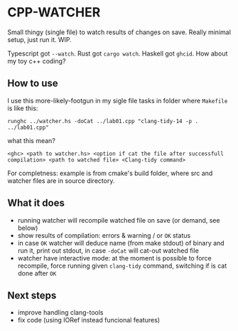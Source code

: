 # CPP-WATCHER

Small thingy (single file) to watch results of changes on save. Really minimal setup, just run it. WIP.

Typescript got `--watch`. Rust got `cargo watch`. Haskell got `ghcid`. How about my toy c++ coding?

## How to use

I use this more-likely-footgun in my sigle file tasks in folder where `Makefile` is like this:

```runghc ../watcher.hs -doCat ../lab01.cpp "clang-tidy-14 -p . ../lab01.cpp"```

what this mean?

```<ghc> <path to watcher.hs> <option if cat the file after successfull compilation> <path to watched file> <Clang-tidy command>```

For completness: example is from cmake's build folder, where src and watcher files are in source directory.

## What it does

* running watcher will recompile watched file on save (or demand, see below)
* show results of compilation: errors & warning / or `OK` status
* in case `OK` watcher will deduce name (from make stdout) of binary and run it, print out stdout, in case `-doCat` will cat-out watched file
* watcher have interactive mode: at the moment is possible to force recompile, force running given `clang-tidy` command, switching if is cat done after `OK`

## Next steps
* improve handling clang-tools
* fix code (using IORef instead funcional features)
